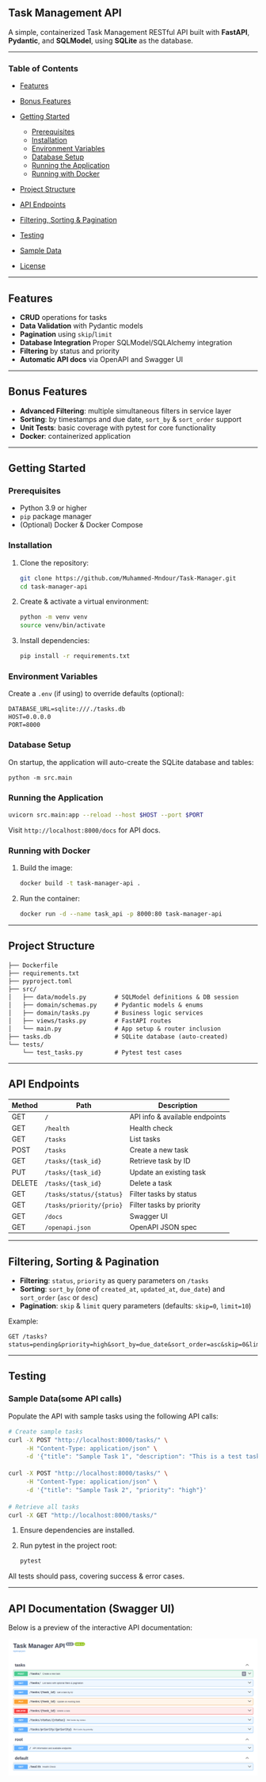 ## Task Management API

A simple, containerized Task Management RESTful API built with **FastAPI**, **Pydantic**, and **SQLModel**, using **SQLite** as the database.

---

### Table of Contents

* [Features](#features)
* [Bonus Features](#bonus-features)
* [Getting Started](#getting-started)

  * [Prerequisites](#prerequisites)
  * [Installation](#installation)
  * [Environment Variables](#environment-variables)
  * [Database Setup](#database-setup)
  * [Running the Application](#running-the-application)
  * [Running with Docker](#running-with-docker)
* [Project Structure](#project-structure)
* [API Endpoints](#api-endpoints)
* [Filtering, Sorting & Pagination](#filtering-sorting--pagination)
* [Testing](#testing)
* [Sample Data](#sample-data)
* [License](#license)

---

## Features

* **CRUD** operations for tasks
* **Data Validation** with Pydantic models
* **Pagination** using `skip`/`limit`
* **Database Integration** Proper SQLModel/SQLAlchemy integration
* **Filtering** by status and priority
* **Automatic API docs** via OpenAPI and Swagger UI

---
## Bonus Features

* **Advanced Filtering**: multiple simultaneous filters in service layer
* **Sorting**: by timestamps and due date, `sort_by` & `sort_order` support
* **Unit Tests**: basic coverage with pytest for core functionality
* **Docker**: containerized application

---
## Getting Started

### Prerequisites

* Python 3.9 or higher
* `pip` package manager
* (Optional) Docker & Docker Compose

### Installation

1. Clone the repository:

   ```bash
   git clone https://github.com/Muhammed-Mndour/Task-Manager.git
   cd task-manager-api
   ```
2. Create & activate a virtual environment:

   ```bash
   python -m venv venv
   source venv/bin/activate   
   ```
3. Install dependencies:

   ```bash
   pip install -r requirements.txt
   ```

### Environment Variables

Create a `.env` (if using) to override defaults (optional):

```
DATABASE_URL=sqlite:///./tasks.db
HOST=0.0.0.0
PORT=8000
```

### Database Setup

On startup, the application will auto-create the SQLite database and tables:

```
python -m src.main
```

### Running the Application

```bash
uvicorn src.main:app --reload --host $HOST --port $PORT
```

Visit `http://localhost:8000/docs` for API docs.

### Running with Docker

1. Build the image:

   ```bash
   docker build -t task-manager-api .
   ```
   
2. Run the container:
    ```bash
    docker run -d --name task_api -p 8000:80 task-manager-api
    ````

---

## Project Structure

```
├── Dockerfile
├── requirements.txt
├── pyproject.toml
├── src/
│   ├── data/models.py        # SQLModel definitions & DB session
│   ├── domain/schemas.py     # Pydantic models & enums
│   ├── domain/tasks.py       # Business logic services
│   ├── views/tasks.py        # FastAPI routes
│   └── main.py               # App setup & router inclusion
├── tasks.db                  # SQLite database (auto-created)
└── tests/
    └── test_tasks.py         # Pytest test cases
```

---

## API Endpoints

| Method | Path                     | Description                    |
| ------ | ------------------------ | ------------------------------ |
| GET    | `/`                      | API info & available endpoints |
| GET    | `/health`                | Health check                   |
| GET    | `/tasks`                 | List tasks                     |
| POST   | `/tasks`                 | Create a new task              |
| GET    | `/tasks/{task_id}`       | Retrieve task by ID            |
| PUT    | `/tasks/{task_id}`       | Update an existing task        |
| DELETE | `/tasks/{task_id}`       | Delete a task                  |
| GET    | `/tasks/status/{status}` | Filter tasks by status         |
| GET    | `/tasks/priority/{prio}` | Filter tasks by priority       |
| GET    | `/docs`                  | Swagger UI                     |
| GET    | `/openapi.json`          | OpenAPI JSON spec              |

---

## Filtering, Sorting & Pagination

* **Filtering**: `status`, `priority` as query parameters on `/tasks`
* **Sorting**: `sort_by` (one of `created_at`, `updated_at`, `due_date`) and `sort_order` (`asc` or `desc`)
* **Pagination**: `skip` & `limit` query parameters (defaults: `skip=0`, `limit=10`)

Example:

```
GET /tasks?status=pending&priority=high&sort_by=due_date&sort_order=asc&skip=0&limit=5
```

---

## Testing

### Sample Data(some API calls)

Populate the API with sample tasks using the following API calls:

```bash
# Create sample tasks
curl -X POST "http://localhost:8000/tasks/" \
     -H "Content-Type: application/json" \
     -d '{"title": "Sample Task 1", "description": "This is a test task.", "priority": "medium", "due_date": "2025-07-15T12:00:00Z", "assigned_to": "Bob"}'

curl -X POST "http://localhost:8000/tasks/" \
     -H "Content-Type: application/json" \
     -d '{"title": "Sample Task 2", "priority": "high"}'

# Retrieve all tasks
curl -X GET "http://localhost:8000/tasks/"
```

1. Ensure dependencies are installed.
2. Run pytest in the project root:

   ```bash
   pytest
   ```

All tests should pass, covering success & error cases.

---

## API Documentation (Swagger UI)

Below is a preview of the interactive API documentation:

![img.png](img.png)
